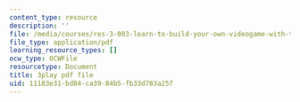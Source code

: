 ```yaml
---
content_type: resource
description: ''
file: /media/courses/res-3-003-learn-to-build-your-own-videogame-with-the-unity-game-engine-and-microsoft-kinect-january-iap-2017/11183e31bd84ca3984b5fb33d783a25f_jQtaHCk9PLQ.pdf
file_type: application/pdf
learning_resource_types: []
ocw_type: OCWFile
resourcetype: Document
title: 3play pdf file
uid: 11183e31-bd84-ca39-84b5-fb33d783a25f
---
```

